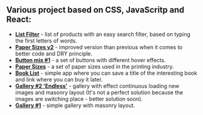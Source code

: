 ## Various project based on CSS, JavaScritp and React:

- [**List Filter**](https://wojciechduma.github.io/Projects/projects/List-filter/filter.html) - list of products with an easy search filter, based on typing the first letters of words.
- [**Paper Sizes v2**](https://wojciechduma.github.io/Projects/projects/Paper-Sizes-v2/paperV2.html) - improved version than previous when it comes to better code and DRY principle.
- [**Button mix #1**](https://wojciechduma.github.io/Projects/projects/Button_1/button_1.html) - a set of buttons with different hover effects.
- [**Paper Sizes**](https://wojciechduma.github.io/Projects/projects/Paper-Sizes/paper.html) - a set of paper sizes used in the printing industry.
- [**Book List**](https://wojciechduma.github.io/Projects/projects/Book-List/bookList.html) - simple app where you can save a title of the interesting book and link where you can buy it later.
- [**Gallery #2 'Endless'**](https://wojciechduma.github.io/Projects/projects/Gallery_endless/endless.html) - gallery with effect continuous loading new images and masonry layout (It's not a perfect solution because the images are switching place - better solution soon).
- [**Gallery #1**](https://wojciechduma.github.io/Projects/projects/Gallery_1/gallery_1.html) - simple gallery with masonry layout.
